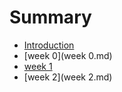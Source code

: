 # Summary

* [Introduction](README.md)
* [week 0](week 0.md)
* [week 1](1wd4.md)
* [week 2](week 2.md)

